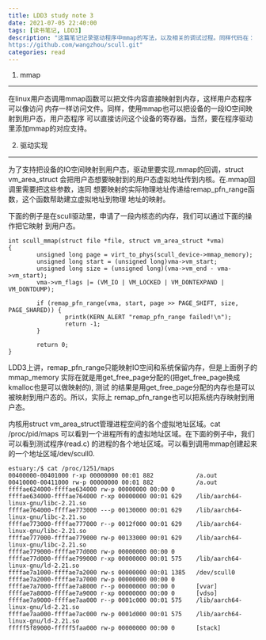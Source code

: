 ```yaml
---
title: LDD3 study note 3
date: 2021-07-05 22:40:00
tags: [读书笔记, LDD3]
description: "这篇笔记记录驱动程序中mmap的写法，以及相关的调试过程。同样代码在：
https://github.com/wangzhou/scull.git"
categories: read
---
```


1. mmap
--------

 在linux用户态调用mmap函数可以把文件内容直接映射到内存，这样用户态程序可以像访问
 内存一样访问文件。同样，使用mmap也可以把设备的一段IO空间映射到用户态，用户态程序
 可以直接访问这个设备的寄存器。当然，要在程序驱动里添加mmap的对应支持。

2. 驱动实现
-----------
为了支持把设备的IO空间映射到用户态，驱动里要实现.mmap的回调，struct vm_area_struct
会把用户态想要映射到的用户态虚拟地址传到内核。在.mmap回调里需要把这些参数，连同
想要映射的实际物理地址传递给remap_pfn_range函数，这个函数帮助建立虚拟地址到物理
地址的映射。

下面的例子是在scull驱动里，申请了一段内核态的内存，我们可以通过下面的操作把它映射
到用户态。
```
int scull_mmap(struct file *file, struct vm_area_struct *vma)
{
        unsigned long page = virt_to_phys(scull_device->mmap_memory);
        unsigned long start = (unsigned long)vma->vm_start;
        unsigned long size = (unsigned long)(vma->vm_end - vma->vm_start);
        vma->vm_flags |= (VM_IO | VM_LOCKED | VM_DONTEXPAND | VM_DONTDUMP);

        if (remap_pfn_range(vma, start, page >> PAGE_SHIFT, size, PAGE_SHARED)) {
                printk(KERN_ALERT "remap_pfn_range failed!\n");
                return -1;
        }

        return 0;
}
```
LDD3上讲，remap_pfn_range只能映射IO空间和系统保留内存，但是上面例子的mmap_memory
实际在就是用get_free_page分配的(把get_free_page换成kmalloc也是可以做映射的), 测试
的结果是用get_free_page分配的内存也是可以被映射到用户态的。所以，实际上
remap_pfn_range也可以把系统内存映射到用户态。

内核用struct vm_area_struct管理进程空间的各个虚拟地址区域。cat /proc/pid/maps
可以看到一个进程所有的虚拟地址区域。在下面的例子中，我们可以看到测试程序(read.c)
的进程的各个地址区域。可以看到调用mmap创建起来的一个地址区域/dev/scull0.

```
estuary:/$ cat /proc/1251/maps
00400000-00401000 r-xp 00000000 00:01 882            /a.out
00410000-00411000 rw-p 00000000 00:01 882            /a.out
ffffae624000-ffffae634000 rw-p 00000000 00:00 0 
ffffae634000-ffffae764000 r-xp 00000000 00:01 629    /lib/aarch64-linux-gnu/libc-2.21.so
ffffae764000-ffffae773000 ---p 00130000 00:01 629    /lib/aarch64-linux-gnu/libc-2.21.so
ffffae773000-ffffae777000 r--p 0012f000 00:01 629    /lib/aarch64-linux-gnu/libc-2.21.so
ffffae777000-ffffae779000 rw-p 00133000 00:01 629    /lib/aarch64-linux-gnu/libc-2.21.so
ffffae779000-ffffae77d000 rw-p 00000000 00:00 0 
ffffae77d000-ffffae799000 r-xp 00000000 00:01 575    /lib/aarch64-linux-gnu/ld-2.21.so
ffffae7a1000-ffffae7a2000 rw-s 00000000 00:01 1385   /dev/scull0
ffffae7a2000-ffffae7a7000 rw-p 00000000 00:00 0 
ffffae7a7000-ffffae7a8000 r--p 00000000 00:00 0      [vvar]
ffffae7a8000-ffffae7a9000 r-xp 00000000 00:00 0      [vdso]
ffffae7a9000-ffffae7aa000 r--p 0001c000 00:01 575    /lib/aarch64-linux-gnu/ld-2.21.so
ffffae7aa000-ffffae7ac000 rw-p 0001d000 00:01 575    /lib/aarch64-linux-gnu/ld-2.21.so
fffff5f89000-fffff5faa000 rw-p 00000000 00:00 0      [stack]
```

